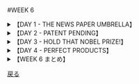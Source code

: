 #WEEK 6
<details><summary>【DAY 1 - THE NEWS PAPER UMBRELLA】</summary>

###DAY1 - THE NEWS PAPER UMBRELLA
####

■我々の隣人は裕福な発明家であり、その最新の突然の<u>**賢い**</u>考えは、傘の代替品と<u>**なりうる**</u>もので、多くの雑誌で特集された。
Our neighbor is an <u>**affluent**</u> inventor whose latest brainstorm, a <u>**feasible**</u> umbrella substitute, has been featured in many magazines.

■傍目には単純に<u>**見え**</u>るそれは、固いプラスティック片で、概ね物差し大であり、女性のハンドバッグや男性の背広のポケットに快適に収まる。
As simply as the eye can <u>**discern**</u>, it is a hard plastic strip, about the size of a ruler, which fits comfortably into a woman’s handbag or a man’s suit jacket.

■もし突然の風雨に遭ったなら、プラスティックを十字型に広げる。
If a person is caught in a sudden rainstorm, he swings the plastic open in the shape of a cross.

■その四方にはクリップ状の仕掛けがついている。
Attached to each arm is a clip-like device.

■次に、手持ちの新聞を取り出し、それを4つのクリップに差し込む。
Next, he takes the newspaper he is carrying and slides it under each of the four clips.

■すると、しっかりと頭上を覆われて、天気に<u>**立ち向かう**</u>ことができる。
Now, equipped with a rigid head covering he can <u>**sally**</u> forth to face the elements.

■傘製造者にとっては<u>**おどろくこと**</u>に、この道具は勢いよく、取り分け通勤者に売れている。
To the <u>**consternation**</u> of the umbrella manufacturers, it has been enjoying a brisk sale, especially among commuters.

■もしこの道具が上手く売れ続けるなら、傘業界に悪影響を与え得る。
If it continues to do well, it could have a pernicious effect upon the umbrella industry.

####
----
####|affluent - 豊富な, 富んだ (rich)

■集税官からのの強制の元で、「あいつはほんとは<u>**裕福なんだ**</u>な」とその物乞いは認知したのだった。
Under duress from the tax officer, the beggar admitted that he was truly <u>**affluent**</u>.

####|feasible - 実現可能な, ありそうな (possible)

■電気自動車の製造は<u>**ありそうな**</u>ことだが、ではどんだけ長い外延のコードが必要になるのやら？
It's <u>**feasible**</u> to build an electric auto, but wouldn't you need a terribly long extension cord?

####|discern - 見通す, 知覚する (perceive)

■我々は街灯を<u>**認める**</u>ことが出来た時、自分達が遂に無事であることを知ったのだった。
When we could <u>**discern**</u> the city lights, we knew we were safe at last.

####|sally - 打って出る, (逆襲に)出撃する (suddenly rush forth)

■囚人の中には、「他の囚人たちがその試合へと<u>**繰り出す**</u>間の動乱」を画策する者共も居た。
Some prisoners planned a disturbance while others would <u>**sally**</u> toward the game.

####|consternation - ひどい驚き, 仰天 (dismay)

■軍曹が<u>**仰天**</u>した事には、危険な任務へ志願するものが多数居たことであった。
To the <u>**consternation**</u> of the sergeant, there was a paucity of volunteers for the dangerous mission.

</details>
<details><summary>【DAY 2 - PATENT PENDING】</summary>

----
###DAY2 - PATENT PENDING
####

■我が相棒ヴェーネ（<u>**早熟な**</u>車両関係の魔法使い）と私は独自の発明をすることを思いついた。
My buddy Verne, a <u>**precocious**</u> automotive wizard, and I were inspired to do some inventing on our own.

■我々は、道路の隙間に並行に駐車することが可能なのではないかと考えた。
We thought it might be feasible to park a car parallel to a space on the street.

■そこで、ボタンを押下することにより、4輪のタイヤを接地面からわずかに上昇させ、その間に2つの特別な車輪を道に垂直に下ろす。
Then, by pressing a button, we could raise the four tires off the ground slightly, while dropping two special wheels perpendicular to the curb.

■そうすれば狭い駐車スペースにねじ込むのは子供にでもできるだろう。
It would then be child’s play to roll into the narrowest of parking spaces.

■我々はこのアイデアをフォードの代理店を経営するエド・グリーンに持ち込んだ。目的は彼の反応を引き出すためだ。
We took the idea to Ed Greene who runs the Ford agency in order to elicit his reaction.

■我々の企画に<u>**おざなりな**</u>一瞥をくれた後、<u>**残念なこと**</u>に、エドは我々のアイデアは馬鹿げていると鼻で笑った。
After a <u>**perfunctory**</u> glance at our plans, to our <u>**chagrin**</u> Ed snorted that our idea was inane,

■だが、我々は彼がただ我々のすばらしさに嫉妬しているだけだと決め込んだ。
but we decided that he was just jealous of our brilliance.

■明日、我々は、若き天才たちの努力を<u>**馬鹿にする**</u>ような<u>**愚かな**</u>車屋の知性を計ることが可能となるコンピューターに着手することにしている。
Tomorrow we are going to start on a computer that will enable us to measure the intelligence of <u>**perverse**</u> automobile dealers who like to <u>**deride**</u> the efforts of junior geniuses.

####
----
####|precocious - 早熟な, 発達の早い, 早咲きの (reaching maturity early)

■シェイクスピアの劇中の童たちは、<u>**早熟**</u>過ぎて、まるで老爺のような印象を受ける。
The children in Shakespeare's plays are so <u>**precocious**</u> that they all sound like grandparents.

####|perfunctory - おざなりの, いいかげんな (done without care, superficial)

■エディスは大晦日パーティーをすっぽかすほど新世紀に対して<u>**おざなりな**</u>注意しか向けていなかったのだった。
Edith gave only <u>**perfunctory**</u> attention to the new millennium, skipping our New Year's Eve party.

####|chagrin - 無念, 悔しさ (feeling of disappointment, humiliation)

■多くの納税者の<u>**無念である**</u>ことには、市民の中に罪を課されずに行政を欺くものがいるようであるということだ。
To the <u>**chagrin**</u> of many taxpayers, some citizens seem to cheat the government with impunity.

####|perverse - 非を認めない, あまのじゃくな, ひねくれた (contrary, persisting in error)

■私が弟の算数の間違いを正している時弟はあまりにも<u>**非を認めず**</u>、頑なに「自分は正しいのだ」と主張した。
When I correct my kid brother's math errors, he is <u>**perverse**</u> enough to insist that he is right.

####|deride - バカにする, 嘲笑する (to ridicule, scoff)

■ライト兄弟は、ある無神論者がその努力を<u>**嘲笑した**</u>時も取り乱しはしなかった。
The Wright brothers didn't become distraught when a skeptic would <u>**deride**</u> their work.

</details>
<details><summary>【DAY 3 - HOLD THAT NOBEL PRIZE!】</summary>

----
###DAY3 - HOLD THAT NOBEL PRIZE!
####

■発明と発見といえば、丁度、オハイオの立派な科学者が、三度の食事のすべての栄養価を持つ錠剤を作り出したと聞いたところだ。
Speaking of inventions and discoveries, I just learned that an eminent scientist in Ohio has developed a pill that contains all the nutritive value of three complete meals.

■我々が毎日必要なビタミンやミネラルをもたらすだけでなく、この錠剤は満腹感までもたらしてくれる。
In addition to providing us with the vitamins and minerals we need daily, this pill also gives a feeling of fullness.

■出資者によると、錠剤は栄養を与え、満足させてくれるという。
According to its sponsors, the pill will nourish and satisfy.

■そんな<u>**立派な**</u>成果を<u>**悪く言う**</u> のは心苦しいのだが、私には、最も忌むべき発見のように思われる。
I hate to <u>**disparage**</u> such a <u>**laudable**</u> achievement, but to me it seems like a most objectionable discovery.

■科学的な栄光というより、私は大いなるへま、科学的大惨事、研究室的<u>**大失敗**</u>と呼びたい。
Rather than a scientific triumph, I’d be inclined to label it as an egregious blunder, a scientific disaster, a laboratory <u>**fiasco**</u>.

■一粒の錠剤が、熱々のとうもろこしパンをむさぼる喜び、厚いステーキを<u>**噛みしめる**</u>喜び、カリカリしたフレンチフライを噛みしめる喜び、チョコレートサンデーをむさぼる喜びに置き換わりうるなどと正気で考える人がいるだろうか？
Is there anyone in his right mind who thinks that a pill can replace the pleasures of devouring hot corn bread, <u>**masticating**</u> on a thick steak, biting into crisp french fries, or attacking a chocolate sundae?

■残念だが、私はこの錠剤だけは噛ま<u>**ないようにする**</u>。
I’m afraid that this is one pill I’ll have to <u>**eschew**</u> from chewing.

####
----
####|disparage - 軽蔑する, そしる (to discredit, belittle)

■その裕福な主人は、瑣末な経営者の努力を、「あの種の競争相手に私は永久に耐え得る」と言って<u>**そしる**</u>。
The affluent store-owner <u>**disparages**</u> the efforts of his small competitor, saying that he could always tolerate that kind of rivalry.

####|laudable - 見上げた, 賞賛に値する (praiseworthy)

■その逆説は、(レ・ミゼラブルの)ジャベール(警部)の、ジャン・バルジャンに対する容赦無い追求が<u>**見上げた**</u>ものでもあり、そして卑劣なものであるというものである。
The paradox is that Javert's inexorable pursuits of Jean Valjean was both <u>**laudable**</u> and despicable.

####|fiasco - (野心的な企ての滑稽な)大失敗 (complete failure)

■その辛辣な手紙の中で彼女の父は、「その計画は完全な<u>**大失敗**</u>だな」と評した。
In an acrimonious letter, her father described the project as a complete <u>**fiasco**</u>.

####|masticate - 噛む (to chew up)

■消化の一助に、あなたは一口のお肉につき1ダースは<u>**噛ま**</u>なければならない。
To aid in digestion, you must <u>**masticate**</u> each piece of meat one dozen times.

####|eschew - (意図的に)避ける, 慎む (avoid)

■一度は石灰光(=注目の的)求めたのだが、今彼は全ての取材を<u>**避けている**</u>。
Once he sought the limelight, but now he <u>**eschew**</u> all interviews.

</details>
<details><summary>【DAY 4 - PERFECT PRODUCTS】</summary>

----
###DAY4 - PERFECT PRODUCTS
####

■タレないタイヤ、破れないストッキング、そして書き続けられるペンといった発明についての根強い噂を<u>**鎮める**</u>のは決してできまいと考える。
I guess we’ll never be able to <u>**quell**</u> those persistent rumors about the invention of auto tires that will never wear out, stockings that cannot tear, and pens that won’t run dry.

■<u>**話し好きな**</u>経済学者が、そんな製品は決して市場に出されないと教えてくれた。
A <u>**voluble**</u> economist informed me that such products will never be marketed.

■「想像できるかね」彼は聞いた。「製造業者が自分の首を絞めるようなことをするものだろうか？一体、購入者が二度と買い換えなくていい商品なんか売るものかね？売らないよ」
“Can you imagine,” he asked, “a manufacturer cutting his own throat? Why would he sell you an item that you will never have to replace? No,”

■私の<u>**腹心**</u>は囁いた。「計算された<u>**経年劣化**</u>によって製品に寿命を持たせる、目的はまた買い直させるため。」
my <u>**confidant**</u> whispered, “it’s part of their scheme of planned <u>**obsolescence**</u> to sell you merchandise with a limited life span in order to keep you coming back for more.”

■私はかような完璧な製品の存在については<u>**疑う**</u>が、しかし、それ自体も疑ってしまう。
I am <u>**dubious**</u> about the existence of those perfect products, but then I’m from Missouri.

####
----
####|quell - 鎮める, 鎮圧する (put an end to)

■暴動を<u>**鎮圧する**</u>ために、警察は催涙ガスを用い、以後打って出たのだった。
In order to <u>**quell**</u> the riot, the police sallied forth with tear gas.

####|voluble - 口達者な, おしゃべりな, 流暢な (talkative)

■私は<u>**おしゃべりな**</u>理髪店の所為で居眠り出来なかったのだ。
I could not doze in the chair because of the <u>**voluble**</u> barbar.

####|confidant(e) - 腹心の友,親友(-eは女性) (one to whom you confide your secrets)

■十代の男の子の父親は彼の真の良き<u>**親友**</u>となるべきである。
A teenage boy's father should be his true <u>**confidant**</u>.
####|obsolescence - 廃れたもの, 旧来のもの (process of wearing out)

■その<u>**旧態依然のもの**</u>は体のいい「かもの客」への甚だしい侮辱としてみなされる様な多くの製品に組こまれている。
The <u>**obsolescence**</u> built into many products could be regarded as a flagrant insult toward the duped consumer.

####|dubious - 疑っている, いかがわしい (doubtful)

■二枚舌が露顕した時、ジュリーはエドの無実を<u>**疑う**</u>ようになってしまった。
When the duplicity was revealed, the jury became <u>**dubious**</u> about Ed's innocence.

</details>
<details><summary>【WEEK 6 まとめ】</summary>

----
###WEEK 6 まとめ

| 単語       | 意味                   |英語での説明|
|---------------|--------------------------|-----|
| affluent      | 豊富な, 富んだ           |rich|
| feasible      | 実現可能な, ありそうな   |possible|
| discern       | 見通す, 知覚する         |perceive|
| sally         | 打って出る, 出撃する     |suddenly rush forth|
| consternation | ひどい驚き, 仰天         |dismay|
| precocious    | 早熟な, 発達の早い       |reaching maturity early|
| perfunctory   | おざなりの, いい加減な   |done without care, superficial|
| chagrin       | 無念, 悔しさ             |feeling of disappointment, humiliation|
| perverse      | 非を認めない, ひねくれた |contrary, persisting in error|
| deride        | バカにする, 嘲笑する     |to ridicule, scoff|
| disparage     | 軽蔑する, そしる         |to discredit, belittle|
| laudable      | 見上げた, 賞賛に値する   |praiseworthy|
| fiasco        | (滑稽な)大失敗           |complete failure|
| masticate     | 噛む                     |to chew up|
| eschew        | (意図的に)避ける, 慎む   |avoid|
| quell         | 鎮める, 鎮圧する         |put an end to|
| voluble       | 口達者な, おしゃべりな   |talkative|
| confidant(e)  | 腹心の友, 親友           |one to whom you confide your secrets|
| obsolescence  | 廃れたもの, 旧来のもの   |process of wearing out|
| dubious       | 疑っている, いかがわしい |doubtful|
</details>

[戻る](./index.html)
